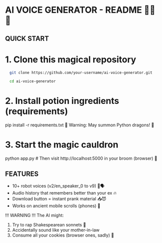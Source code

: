 #  AI VOICE GENERATOR - README 🤖✨🌟

   ## QUICK START 
# 1. Clone this magical repository
 ```bash
   git clone https://github.com/your-username/ai-voice-generator.git

   cd ai-voice-generator
``` 
# 2. Install potion ingredients (requirements)
pip install -r requirements.txt       🚨  Warning: May summon Python dragons! 🐉

# 3. Start the magic cauldron
python app.py  # Then visit http://localhost:5000 in your broom (browser) 🧹

## FEATURES 
- 10+ robot voices (v2/en_speaker_0 to v9) 🤖🗣️
- Audio history that remembers better than your ex 🔥
- Download button = instant prank material 📥😈
- Works on ancient mobile scrolls (phones) 📱

!!! WARNING !!!
The AI might:
1. Try to rap Shakespearean sonnets 🎤
2. Accidentally sound like your mother-in-law
3. Consume all your cookies (browser ones, sadly) 🍪
